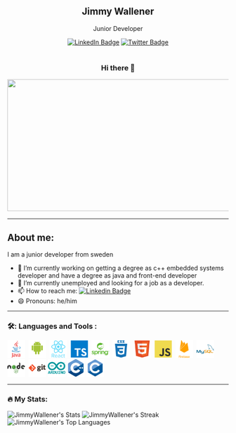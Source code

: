 
<div id="name" align="center"><h2>Jimmy Wallener</h2><p>Junior Developer</p></div>
<div id="badges" align="center">
  <a href="https://www.linkedin.com/in/jimmy-wallener/"><img src="https://img.shields.io/badge/LinkedIn-blue?style=for-the-badge&logo=linkedin&logoColor=white" alt="LinkedIn Badge"/></a>
  <a href="https://twitter.com/JWallener"><img src="https://img.shields.io/badge/Twitter-blue?style=for-the-badge&logo=twitter&logoColor=white" alt="Twitter Badge"/></a>
</div>
<div id="counter" align="center">
<img src="https://komarev.com/ghpvc/?username=JimmyWallener&style=flat-square&color=blue" alt=""/>
</div>

<div id="paragraph" align="center"><h3>Hi there 👋</h3></div>
<div align="center">
  <img src="https://media.giphy.com/media/dWesBcTLavkZuG35MI/giphy.gif" width="600" height="300"/>
</div>


---

## About me:
I am a junior developer from sweden

- 🔭 I’m currently working on getting a degree as c++ embedded systems developer and have a degree as java and front-end developer
- 🌱 I’m currently unemployed and looking for a job as a developer.
- 📫 How to reach me: [![Linkedin Badge](https://img.shields.io/badge/-LinkedIn-blue?style=flat&logo=Linkedin&logoColor=white)](https://www.linkedin.com/in/jimmy-wallener/)
- 😄 Pronouns: he/him

---

### 🛠️: Languages and Tools :
<div>
  <img src="https://github.com/devicons/devicon/blob/master/icons/java/java-original-wordmark.svg" title="Java" alt="Java" width="40" height="40"/>&nbsp;
  <img src="https://github.com/devicons/devicon/blob/master/icons/android/android-original-wordmark.svg" title="Android" alt="Android" width="40" height="40"/>&nbsp;
  <img src="https://github.com/devicons/devicon/blob/master/icons/react/react-original-wordmark.svg" title="React" alt="React" width="40" height="40"/>&nbsp;
  <img src="https://github.com/devicons/devicon/blob/master/icons/typescript/typescript-original.svg" title="Typescript" alt="Typescript" width="40" height="40"/>&nbsp;
  <img src="https://github.com/devicons/devicon/blob/master/icons/spring/spring-original-wordmark.svg" title="Spring" alt="Spring" width="40" height="40"/>&nbsp;
  <img src="https://github.com/devicons/devicon/blob/master/icons/css3/css3-plain-wordmark.svg"  title="CSS3" alt="CSS" width="40" height="40"/>&nbsp;
  <img src="https://github.com/devicons/devicon/blob/master/icons/html5/html5-original.svg" title="HTML5" alt="HTML" width="40" height="40"/>&nbsp;
  <img src="https://github.com/devicons/devicon/blob/master/icons/javascript/javascript-original.svg" title="JavaScript" alt="JavaScript" width="40" height="40"/>&nbsp;
  <img src="https://github.com/devicons/devicon/blob/master/icons/firebase/firebase-plain-wordmark.svg" title="Firebase" alt="Firebase" width="40" height="40"/>&nbsp;
  <img src="https://github.com/devicons/devicon/blob/master/icons/mysql/mysql-original-wordmark.svg" title="MySQL"  alt="MySQL" width="40" height="40"/>&nbsp;
  <img src="https://github.com/devicons/devicon/blob/master/icons/nodejs/nodejs-original-wordmark.svg" title="NodeJS" alt="NodeJS" width="40" height="40"/>&nbsp;
  <img src="https://github.com/devicons/devicon/blob/master/icons/git/git-original-wordmark.svg" title="Git" **alt="Git" width="40" height="40"/>
  <img src="https://github.com/devicons/devicon/blob/master/icons/arduino/arduino-original-wordmark.svg" title="Arduino" **alt="Arduino" width="40" height="40"/>
  <img src="https://github.com/devicons/devicon/blob/master/icons/cplusplus/cplusplus-original.svg" title="C++" **alt="C++" width="40" height="40"/>
  <img src="https://github.com/devicons/devicon/blob/master/icons/c/c-original.svg" title="C" **alt="C" width="40" height="40"/>
</div>

---

### :fire: My Stats:

![JimmyWallener's Stats](https://github-readme-stats.vercel.app/api?username=JimmyWallener&theme=highcontrast&show_icons=true&hide_border=true&count_private=true)
![JimmyWallener's Streak](https://github-readme-streak-stats.herokuapp.com/?user=JimmyWallener&theme=highcontrast&hide_border=true)
![JimmyWallener's Top Languages](https://github-readme-stats.vercel.app/api/top-langs/?username=JimmyWallener&theme=highcontrast&show_icons=true&hide_border=true&layout=compact)

